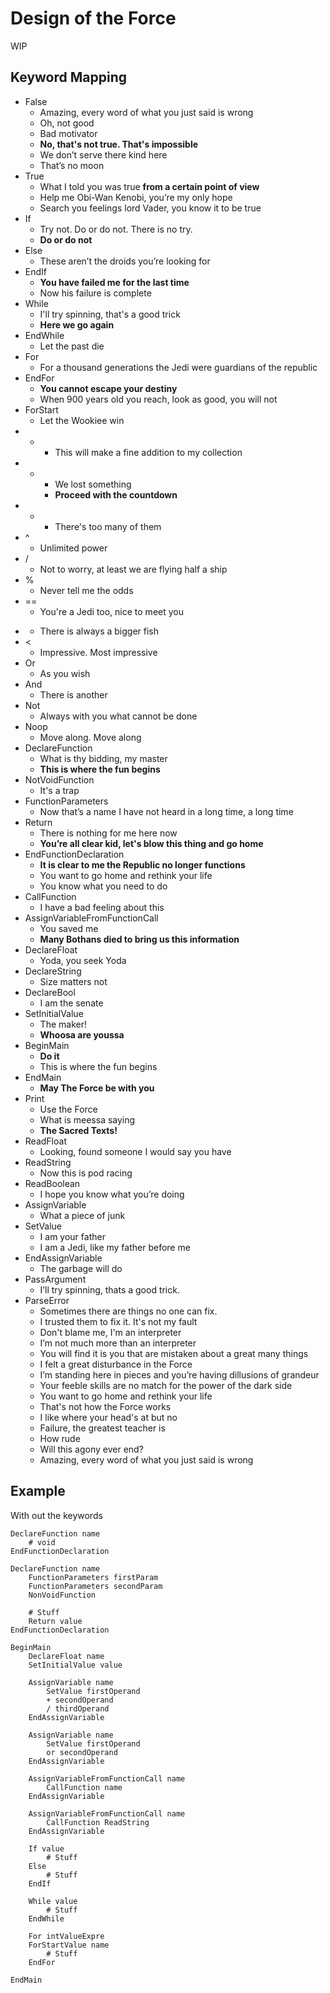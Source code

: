 # Design of the Force

WIP

## Keyword Mapping

- False
    - Amazing, every word of what you just said is wrong
    - Oh, not good
    - Bad motivator
    - **No, that's not true. That's impossible**
    - We don’t serve there kind here
    - That’s no moon
- True
    - What I told you was true **from a certain point of view**
    - Help me Obi-Wan Kenobi, you’re my only hope
    - Search you feelings lord Vader, you know it to be true
- If
    - Try not. Do or do not. There is no try.
    - **Do or do not**
- Else
    - These aren’t the droids you’re looking for
- EndIf
    - **You have failed me for the last time**
    - Now his failure is complete
- While
    - I'll try spinning, that's a good trick
    - **Here we go again**
- EndWhile
    - Let the past die
- For
    - For a thousand generations the Jedi were guardians of the republic
- EndFor
    - **You cannot escape your destiny**
    - When 900 years old you reach, look as good, you will not
- ForStart
    - Let the Wookiee win
- +
    - This will make a fine addition to my collection
- -
    - We lost something
    - **Proceed with the countdown**
- *
    - There's too many of them
- ^
    - Unlimited power
- /
    - Not to worry, at least we are flying half a ship
- %
    - Never tell me the odds
- ==
    - You're a Jedi too, nice to meet you
- >
    - There is always a bigger fish
- <
    - Impressive. Most impressive
- Or
    - As you wish
- And
    - There is another
- Not
    - Always with you what cannot be done
- Noop
    - Move along. Move along
- DeclareFunction
    - What is thy bidding, my master
    - **This is where the fun begins**
- NotVoidFunction
    - It's a trap
- FunctionParameters
    - Now that’s a name I have not heard in a long time, a long time
- Return
    - There is nothing for me here now
    - **You’re all clear kid, let's blow this thing and go home**
- EndFunctionDeclaration
    - **It is clear to me the Republic no longer functions**
    - You want to go home and rethink your life
    - You know what you need to do
- CallFunction
    - I have a bad feeling about this
- AssignVariableFromFunctionCall
    - You saved me
    - **Many Bothans died to bring us this information**
- DeclareFloat
    - Yoda, you seek Yoda
- DeclareString
    - Size matters not
- DeclareBool
    - I am the senate
- SetInitialValue
    - The maker!
    - **Whoosa are youssa**
- BeginMain
    - **Do it**
    - This is where the fun begins
- EndMain
    - **May The Force be with you**
- Print
    - Use the Force
    - What is meessa saying
    - **The Sacred Texts!**
- ReadFloat
    - Looking, found someone I would say you have
- ReadString
    - Now this is pod racing
- ReadBoolean
    - I hope you know what you’re doing
- AssignVariable
    - What a piece of junk
- SetValue
    - I am your father
    - I am a Jedi, like my father before me
- EndAssignVariable
    - The garbage will do
- PassArgument
    - I’ll try spinning, thats a good trick.
- ParseError
    - Sometimes there are things no one can fix.
    - I trusted them to fix it. It's not my fault
    - Don't blame me, I'm an interpreter
    - I’m not much more than an interpreter
    - You will find it is you that are mistaken about a great many things
    - I felt a great disturbance in the Force
    - I’m standing here in pieces and you’re having dillusions of grandeur
    - Your feeble skills are no match for the power of the dark side
    - You want to go home and rethink your life
    - That's not how the Force works
    - I like where your head's at but no
    - Failure, the greatest teacher is
    - How rude
    - Will this agony ever end?
    - Amazing, every word of what you just said is wrong



## Example

With out the keywords

```force
DeclareFunction name
    # void
EndFunctionDeclaration

DeclareFunction name
    FunctionParameters firstParam
    FunctionParameters secondParam
    NonVoidFunction
    
    # Stuff
    Return value
EndFunctionDeclaration

BeginMain
    DeclareFloat name
    SetInitialValue value

    AssignVariable name
        SetValue firstOperand
        + secondOperand
        / thirdOperand
    EndAssignVariable

    AssignVariable name
        SetValue firstOperand
        or secondOperand
    EndAssignVariable

    AssignVariableFromFunctionCall name
        CallFunction name
    EndAssignVariable

    AssignVariableFromFunctionCall name
        CallFunction ReadString
    EndAssignVariable
    
    If value
        # Stuff
    Else
        # Stuff
    EndIf

    While value
        # Stuff
    EndWhile

    For intValueExpre
    ForStartValue name
        # Stuff
    EndFor
    
EndMain
```

